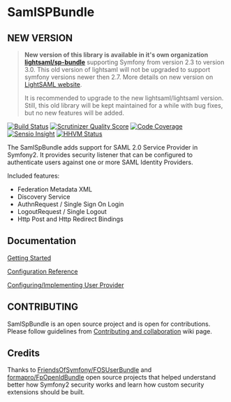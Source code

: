 SamlSPBundle
============

NEW VERSION
-----------

> **New version of this library is available in it's own organization 
> [lightsaml/sp-bundle](https://github.com/lightSAML/SpBundle)** supporting Symfony from version 2.3 
> to version 3.0. This old version of lightsaml will not be upgraded to support symfony versions newer then 2.7. 
> More details on new version on [LightSAML website](http://www.lightsaml.com/SP-Bundle/).
>
> It is recommended to upgrade to the new lightsaml/lightsaml version. Still, this old library will be kept 
> maintained for a while with bug fixes, but no new features will be added.



[![Build Status](https://travis-ci.org/aerialship/SamlSPBundle.png)](https://travis-ci.org/aerialship/SamlSPBundle)
[![Scrutinizer Quality Score](https://scrutinizer-ci.com/g/aerialship/SamlSPBundle/badges/quality-score.png?s=ea75a9e869bb19543fb0ab9530f63010d8a8da95)](https://scrutinizer-ci.com/g/aerialship/SamlSPBundle/)
[![Code Coverage](https://scrutinizer-ci.com/g/aerialship/SamlSPBundle/badges/coverage.png?b=master)](https://scrutinizer-ci.com/g/aerialship/SamlSPBundle/?branch=master)
[![Sensio Insight](https://insight.sensiolabs.com/projects/1f623314-4a14-4d77-bcbf-03f4be8a711a/small.png)](https://insight.sensiolabs.com/projects/1f623314-4a14-4d77-bcbf-03f4be8a711a)
[![HHVM Status](http://hhvm.h4cc.de/badge/aerialship/saml-sp-bundle.svg)](http://hhvm.h4cc.de/package/aerialship/saml-sp-bundle)

The SamlSpBundle adds support for SAML 2.0 Service Provider in Symfony2. It provides security listener
that can be configured to authenticate users against one or more SAML Identity Providers.

Included features:
* Federation Metadata XML
* Discovery Service
* AuthnRequest / Single Sign On Login
* LogoutRequest / Single Logout
* Http Post and Http Redirect Bindings


Documentation
-------------

[Getting Started](src/AerialShip/SamlSPBundle/Resources/doc/index.md)

[Configuration Reference](src/AerialShip/SamlSPBundle/Resources/doc/configuration.md)

[Configuring/Implementing User Provider](src/AerialShip/SamlSPBundle/Resources/doc/user_provider.md)


CONTRIBUTING
------------
SamlSpBundle is an open source project and is open for contributions. Please follow guidelines from [Contributing and collaboration](https://github.com/aerialship/SamlSPBundle/wiki/Contributing-and-collaboration) wiki page.


Credits
------

Thanks to [FriendsOfSymfony/FOSUserBundle](https://github.com/FriendsOfSymfony/FOSUserBundle) and [formapro/FpOpenIdBundle](https://github.com/formapro/FpOpenIdBundle) open source projects that helped understand better how Symfony2 security works and learn how custom security extensions should be built.

